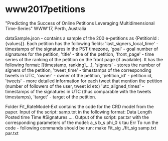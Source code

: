 # www2017petitions
"Predicting the Success of Online Petitions Leveraging Multidimensional Time-Series" WWW'17, Perth, Australia

dataSample.json - contains a sample of the 200 e-petitions as {PetitionId : {values}}.
Each petition has the following fields:
'last\_signers\_local\_time' - timestamps of the signatures in the PST timezone,
'goal' - goal number of signatures for the petition,
'title' - title of the petition,
'front\_page' - time series of the ranking of the petition on the front page (if available). It has the following format: [[timestamp, ranking],...],
'signers' - stores the number of signers of the petition,
'tweet\_time' - timestamps of the corresponding tweets in UTC,
'owner' - owner of the petition,
'petition\_id' - petition id,
'tweets' - more detailed information for each tweet that mention the petition (number of followers of the user, tweet id etc)
'utc\_aligned\_times' - timestamps of the signatures in UTC (thus comparable with the tweets timestamps),
'target' - target of the petition.

Folder Fit\_RateModel-Ext contains the code for the CRD model from the paper.
Input of the script:
  samp.txt in the following format:
    Data Length   Posted time
    Time          #Signatures
    ....
Output of the script:
  par.txr with the corresponding parameters of the model:
     a\_s   b\_s  phi\_0  k tau  Err
To run the code - following commands should be run:
make Fit\_sig
./fit\_sig  samp.txt par.txt
